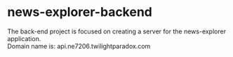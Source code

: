 # news-explorer-backend

The back-end project is focused on creating a server for the news-explorer application.<br />
Domain name is: api.ne7206.twilightparadox.com
